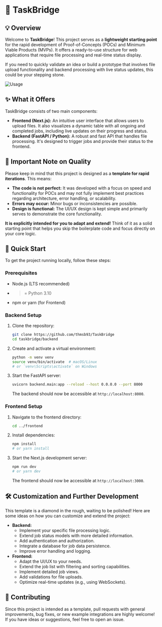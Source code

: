 # 🚀 TaskBridge

## 💡 Overview

Welcome to **TaskBridge**! This project serves as a **lightweight starting point** for the rapid development of Proof-of-Concepts (POCs) and Minimum Viable Products (MVPs). It offers a ready-to-use structure for web applications that require file processing and real-time status display.

If you need to quickly validate an idea or build a prototype that involves file upload functionality and backend processing with live status updates, this could be your stepping stone.

![Usage](assets/example.gif)


## ✨ What it Offers

TaskBridge consists of two main components:

* **Frontend (Next.js):** An intuitive user interface that allows users to upload files. It also visualizes a dynamic table with all ongoing and completed jobs, including live updates on their progress and status.
* **Backend (FastAPI / Python):** A robust and fast API that handles file processing. It's designed to trigger jobs and provide their status to the frontend.

## 🚧 Important Note on Quality

Please keep in mind that this project is designed as a **template for rapid iterations**. This means:

* **The code is not perfect:** It was developed with a focus on speed and functionality for POCs and may not fully implement best practices regarding architecture, error handling, or scalability.
* **Errors may occur:** Minor bugs or inconsistencies are possible.
* **Design is functional:** The UI/UX design is kept simple and primarily serves to demonstrate the core functionality.

**It is explicitly intended for you to adapt and extend!** Think of it as a solid starting point that helps you skip the boilerplate code and focus directly on your core logic.

## 🚀 Quick Start

To get the project running locally, follow these steps:

### Prerequisites

* Node.js (LTS recommended)
* >= Python 3.10
* npm or yarn (for Frontend)

### Backend Setup

1.  Clone the repository:
    ```bash
    git clone https://github.com/thmsb93/TaskBridge
    cd taskbridge/backend
    ```
2.  Create and activate a virtual environment:
    ```bash
    python -m venv venv
    source venv/bin/activate  # macOS/Linux
    # or `venv\Scripts\activate` on Windows
    ```
3.  Start the FastAPI server:
    ```bash
    uvicorn backend.main:app --reload --host 0.0.0.0 --port 8000
    ```
    The backend should now be accessible at `http://localhost:8000`.

### Frontend Setup

1.  Navigate to the frontend directory:
    ```bash
    cd ../frontend
    ```
2.  Install dependencies:
    ```bash
    npm install
    # or yarn install
    ```
3.  Start the Next.js development server:
    ```bash
    npm run dev
    # or yarn dev
    ```
    The frontend should now be accessible at `http://localhost:3000`.

## 🛠️ Customization and Further Development

This template is a diamond in the rough, waiting to be polished! Here are some ideas on how you can customize and extend the project:

* **Backend:**
    * Implement your specific file processing logic.
    * Extend job status models with more detailed information.
    * Add authentication and authorization.
    * Integrate a database for job data persistence.
    * Improve error handling and logging.
* **Frontend:**
    * Adapt the UI/UX to your needs.
    * Extend the job list with filtering and sorting capabilities.
    * Implement detailed job views.
    * Add validations for file uploads.
    * Optimize real-time updates (e.g., using WebSockets).

## 🤝 Contributing

Since this project is intended as a template, pull requests with general improvements, bug fixes, or new example integrations are highly welcome! If you have ideas or suggestions, feel free to open an issue.